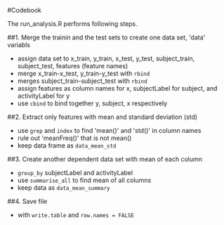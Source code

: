 #Codebook

The run_analysis.R performs following steps.

##1. Merge the trainin and the test sets to create one data set, 'data' variabls  
- assign data set to x_train, y_train, x_test, y_test, subject_train, subject_test, features (feature names)  
- merge x_train-x_test, y_train-y_test with `rbind`  
- merges subject_train-subject_test with `rbind`  
- assign features as column names for x, subjectLabel for subject, and activityLabel for y  
- use `cbind` to bind together y, subject, x respectively  

##2. Extract only features with mean and standard deviation (std)  
- use `grep` and `index` to find 'mean()' and 'std()' in column names  
- rule out 'meanFreq()' that is not mean()  
- keep data frame as `data_mean_std`

##3. Create another dependent data set with mean of each column  
- `group_by` subjectLabel and activityLabel  
- use `summarise_all` to find mean of all columns  
- keep data as `data_mean_summary`

##4. Save file  
- with `write.table` and `row.names = FALSE`  
